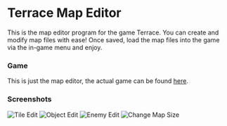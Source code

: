 # Terrace Map Editor

This is the map editor program for the game Terrace.
You can create and modify map files with ease!
Once saved, load the map files into the game via the in-game menu and enjoy.

### Game

This is just the map editor, the actual game can be found [here](https://github.com/jabes/terrace).

### Screenshots

![Tile Edit](https://raw.github.com/jabes/TerraceEditor/master/screenshots/ss001.png)
![Object Edit](https://raw.github.com/jabes/TerraceEditor/master/screenshots/ss002.png)
![Enemy Edit](https://raw.github.com/jabes/TerraceEditor/master/screenshots/ss003.png)
![Change Map Size](https://raw.github.com/jabes/TerraceEditor/master/screenshots/ss004.png)
